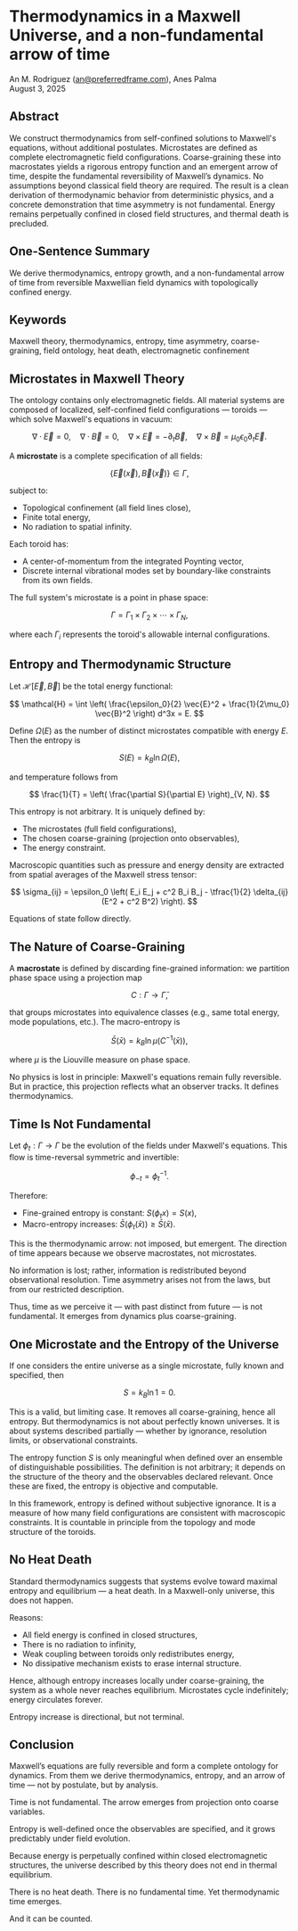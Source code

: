 # Thermodynamics in a Maxwell Universe, and a non-fundamental arrow of time

An M. Rodriguez (an@preferredframe.com), Anes Palma  
August 3, 2025

## Abstract

We construct thermodynamics from self-confined solutions to Maxwell's equations, without additional postulates. Microstates are defined as complete electromagnetic field configurations. Coarse-graining these into macrostates yields a rigorous entropy function and an emergent arrow of time, despite the fundamental reversibility of Maxwell’s dynamics. No assumptions beyond classical field theory are required. The result is a clean derivation of thermodynamic behavior from deterministic physics, and a concrete demonstration that time asymmetry is not fundamental. Energy remains perpetually confined in closed field structures, and thermal death is precluded.

## One-Sentence Summary

We derive thermodynamics, entropy growth, and a non-fundamental arrow of time from reversible Maxwellian field dynamics with topologically confined energy.

## Keywords

Maxwell theory, thermodynamics, entropy, time asymmetry, coarse-graining, field ontology, heat death, electromagnetic confinement

## Microstates in Maxwell Theory

The ontology contains only electromagnetic fields. All material systems are composed of localized, self-confined field configurations — toroids — which solve Maxwell's equations in vacuum:

$$
\nabla \cdot \vec{E} = 0, \quad \nabla \cdot \vec{B} = 0, \quad
\nabla \times \vec{E} = -\partial_t \vec{B}, \quad
\nabla \times \vec{B} = \mu_0 \epsilon_0 \partial_t \vec{E}.
$$

A **microstate** is a complete specification of all fields:

$$
\{ \vec{E}(\vec{x}), \vec{B}(\vec{x}) \} \in \Gamma,
$$

subject to:

- Topological confinement (all field lines close),
- Finite total energy,
- No radiation to spatial infinity.

Each toroid has:

- A center-of-momentum from the integrated Poynting vector,
- Discrete internal vibrational modes set by boundary-like constraints from its own fields.

The full system's microstate is a point in phase space:

$$
\Gamma = \Gamma_1 \times \Gamma_2 \times \cdots \times \Gamma_N,
$$

where each $\Gamma_i$ represents the toroid's allowable internal configurations.

## Entropy and Thermodynamic Structure

Let $\mathcal{H}[\vec{E}, \vec{B}]$ be the total energy functional:

$$
\mathcal{H} = \int \left( \frac{\epsilon_0}{2} \vec{E}^2 + \frac{1}{2\mu_0} \vec{B}^2 \right) d^3x = E.
$$

Define $\Omega(E)$ as the number of distinct microstates compatible with energy $E$. Then the entropy is

$$
S(E) = k_B \ln \Omega(E),
$$

and temperature follows from

$$
\frac{1}{T} = \left( \frac{\partial S}{\partial E} \right)_{V, N}.
$$

This entropy is not arbitrary. It is uniquely defined by:

- The microstates (full field configurations),
- The chosen coarse-graining (projection onto observables),
- The energy constraint.

Macroscopic quantities such as pressure and energy density are extracted from spatial averages of the Maxwell stress tensor:

$$
\sigma_{ij} = \epsilon_0 \left( E_i E_j + c^2 B_i B_j - \tfrac{1}{2} \delta_{ij} (E^2 + c^2 B^2) \right).
$$

Equations of state follow directly.

## The Nature of Coarse-Graining

A **macrostate** is defined by discarding fine-grained information: we partition phase space using a projection map

$$
C : \Gamma \to \bar{\Gamma},
$$

that groups microstates into equivalence classes (e.g., same total energy, mode populations, etc.). The macro-entropy is

$$
\bar{S}(\bar{x}) = k_B \ln \mu(C^{-1}(\bar{x})),
$$

where $\mu$ is the Liouville measure on phase space.

No physics is lost in principle: Maxwell's equations remain fully reversible. But in practice, this projection reflects what an observer tracks. It defines thermodynamics.

## Time Is Not Fundamental

Let $\phi_t : \Gamma \to \Gamma$ be the evolution of the fields under Maxwell's equations. This flow is time-reversal symmetric and invertible:

$$
\phi_{-t} = \phi_t^{-1}.
$$

Therefore:

- Fine-grained entropy is constant: $S(\phi_t x) = S(x)$,
- Macro-entropy increases: $\bar{S}(\phi_t(\bar{x})) \ge \bar{S}(\bar{x})$.

This is the thermodynamic arrow: not imposed, but emergent. The direction of time appears because we observe macrostates, not microstates.

No information is lost; rather, information is redistributed beyond observational resolution. Time asymmetry arises not from the laws, but from our restricted description.

Thus, time as we perceive it — with past distinct from future — is not fundamental. It emerges from dynamics plus coarse-graining.

## One Microstate and the Entropy of the Universe

If one considers the entire universe as a single microstate, fully known and specified, then

$$
S = k_B \ln 1 = 0.
$$

This is a valid, but limiting case. It removes all coarse-graining, hence all entropy. But thermodynamics is not about perfectly known universes. It is about systems described partially — whether by ignorance, resolution limits, or observational constraints.

The entropy function $S$ is only meaningful when defined over an ensemble of distinguishable possibilities. The definition is not arbitrary; it depends on the structure of the theory and the observables declared relevant. Once these are fixed, the entropy is objective and computable.

In this framework, entropy is defined without subjective ignorance. It is a measure of how many field configurations are consistent with macroscopic constraints. It is countable in principle from the topology and mode structure of the toroids.

## No Heat Death

Standard thermodynamics suggests that systems evolve toward maximal entropy and equilibrium — a heat death. In a Maxwell-only universe, this does not happen.

Reasons:

- All field energy is confined in closed structures,
- There is no radiation to infinity,
- Weak coupling between toroids only redistributes energy,
- No dissipative mechanism exists to erase internal structure.

Hence, although entropy increases locally under coarse-graining, the system as a whole never reaches equilibrium. Microstates cycle indefinitely; energy circulates forever.

Entropy increase is directional, but not terminal.

## Conclusion

Maxwell’s equations are fully reversible and form a complete ontology for dynamics. From them we derive thermodynamics, entropy, and an arrow of time — not by postulate, but by analysis.

Time is not fundamental. The arrow emerges from projection onto coarse variables.

Entropy is well-defined once the observables are specified, and it grows predictably under field evolution.

Because energy is perpetually confined within closed electromagnetic structures, the universe described by this theory does not end in thermal equilibrium.

There is no heat death. There is no fundamental time. Yet thermodynamic time emerges.

And it can be counted.
